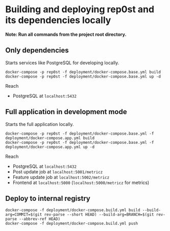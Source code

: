 # Building and deploying rep0st and its dependencies locally

**Note: Run all commands from the project root directory.**

## Only dependencies

Starts services like PostgreSQL for developing locally.

```shell
docker-compose -p rep0st -f deployment/docker-compose.base.yml build
docker-compose -p rep0st -f deployment/docker-compose.base.yml up -d
```

Reach

- PostgreSQL at `localhost:5432`

## Full application in development mode

Starts the full application locally.

```shell
docker-compose -p rep0st -f deployment/docker-compose.base.yml -f deployment/docker-compose.app.yml build
docker-compose -p rep0st -f deployment/docker-compose.base.yml -f deployment/docker-compose.app.yml up -d
```

Reach

- PostgreSQL at `localhost:5432`
- Post update job at `localhost:5001/metricz`
- Feature update job at `localhost:5002/metricz`
- Frontend at `localhost:5000` (`localhost:5000/metricz` for metrics)

## Deploy to internal registry

```shell
docker-compose -f deployment/docker-compose.build.yml build --build-arg=COMMIT=$(git rev-parse --short HEAD) --build-arg=BRANCH=$(git rev-parse --abbrev-ref HEAD)
docker-compose -f deployment/docker-compose.build.yml push
```
